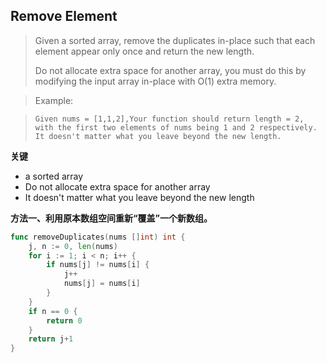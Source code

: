 ## Remove Element
> Given a sorted array, remove the duplicates in-place such that each element appear only once and return the new length.
>
> Do not allocate extra space for another array, you must do this by modifying the input array in-place with O(1) extra memory.

> Example:

> `Given nums = [1,1,2],Your function should return length = 2, with the first two elements of nums being 1 and 2 respectively.
It doesn't matter what you leave beyond the new length.`

**关键**

- a sorted array
- Do not allocate extra space for another array
- It doesn't matter what you leave beyond the new length

**方法一、利用原本数组空间重新“覆盖”一个新数组。**
```Go
func removeDuplicates(nums []int) int {
	j, n := 0, len(nums)
	for i := 1; i < n; i++ {
		if nums[j] != nums[i] {
			j++
			nums[j] = nums[i]
		}
	}
	if n == 0 {
		return 0
	}
	return j+1
}
```